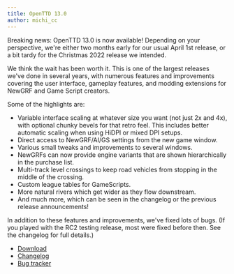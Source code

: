```yaml
---
title: OpenTTD 13.0
author: michi_cc
---
```


Breaking news: OpenTTD 13.0 is now available! Depending on your perspective, we're either two months early for our usual April 1st release, or a bit tardy for the Christmas 2022 release we intended.

We think the wait has been worth it. This is one of the largest releases we've done in several years, with numerous features and improvements covering the user interface, gameplay features, and modding extensions for NewGRF and Game Script creators.

Some of the highlights are:
* Variable interface scaling at whatever size you want (not just 2x and 4x), with optional chunky bevels for that retro feel. This includes better automatic scaling when using HiDPI or mixed DPI setups.
* Direct access to NewGRF/AI/GS settings from the new game window.
* Various small tweaks and improvements to several windows.
* NewGRFs can now provide engine variants that are shown hierarchically in the purchase list.
* Multi-track level crossings to keep road vehicles from stopping in the middle of the crossing.
* Custom league tables for GameScripts.
* More natural rivers which get wider as they flow downstream.
* And much more, which can be seen in the changelog or the previous release announcements!

In addition to these features and improvements, we've fixed lots of bugs. (If you played with the RC2 testing release, most were fixed before then. See the changelog for full details.)


* [Download](https://www.openttd.org/downloads/openttd-releases/latest.html)
* [Changelog](https://cdn.openttd.org/openttd-releases/13.0/changelog.txt)
* [Bug tracker](https://github.com/OpenTTD/OpenTTD/issues)
